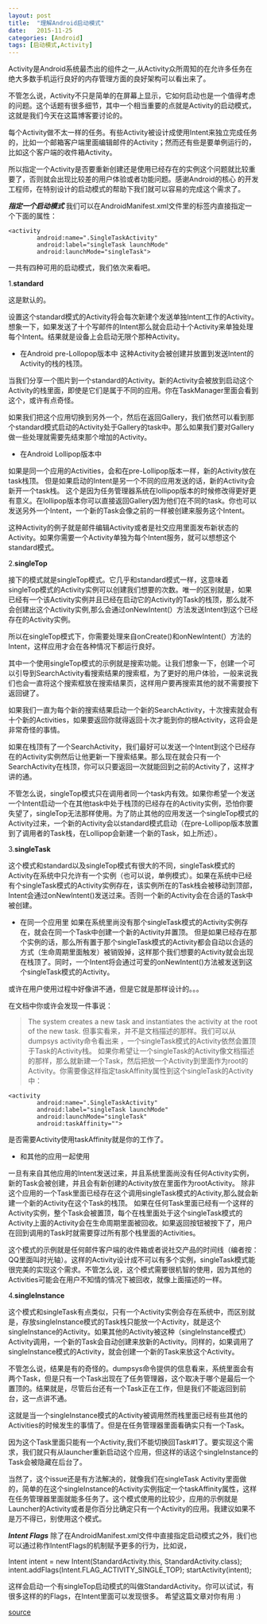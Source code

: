 ```yaml
---
layout: post
title:  "理解Android启动模式"
date:   2015-11-25 
categories: [Android]
tags: [启动模式,Activity]
---
```

Activity是Android系统最杰出的组件之一,从Activity众所周知的在允许多任务在绝大多数手机运行良好的内存管理方面的良好架构可以看出来了。

不管怎么说，Activity不只是简单的在屏幕上显示，它如何启动也是一个值得考虑的问题。这个话题有很多细节，其中一个相当重要的点就是Activity的启动模式，这就是我们今天在这篇博客要讨论的。

每个Activity做不太一样的任务。有些Activity被设计成使用Intent来独立完成任务的，比如一个邮箱客户端里面编辑邮件的Activity；然而还有些是要单例运行的，比如这个客户端的收件箱Activity。

所以指定一个Activity是否要重新创建还是使用已经存在的实例这个问题就比较重要了，否则就会出现比较差的用户体验或者功能问题。感谢Android的核心 的开发工程师，在特别设计的启动模式的帮助下我们就可以容易的完成这个需求了。

___指定一个启动模式___
我们可以在AndroidManifest.xml文件里的<activity>标签内直接指定一个下面的属性：

    
    <activity
            android:name=".SingleTaskActivity"
            android:label="singleTask launchMode"
            android:launchMode="singleTask">



一共有四种可用的启动模式，我们依次来看吧。

1.__standard__

这是默认的。

设置这个standard模式的Activity将会每次新建个发送单独Intent工作的Activity。想象一下，如果发送了十个写邮件的Intent那么就会启动十个Activity来单独处理每个Intent。结果就是设备上会启动无限个那种Activity。

- 在Android pre-Lollopop版本中
这种Activity会被创建并放置到发送Intent的Activity的栈的栈顶。

当我们分享一个图片到一个standard的Activity。新的Activity会被放到启动这个Activity的栈里面，即使是它们是属于不同的应用。你在TaskManager里面会看到这个，或许有点奇怪。

如果我们把这个应用切换到另外一个，然后在返回Gallery，我们依然可以看到那个standard模式启动的Activity处于Gallery的task中。那么如果我们要对Gallery做一些处理就需要先结束那个增加的Activity。

- 在Android Lollipop版本中

如果是同一个应用的Activities，会和在pre-Lollipop版本一样，新的Activity放在task栈顶。
但是如果启动的Intent是另一个不同的应用发送的话，新的Activity会新开一个task栈。
这个是因为任务管理器系统在lollipop版本的时候修改得更好更有意义。在lollipop版本你可以直接返回Gallery因为他们在不同的task。你也可以发送另外一个Intent，一个新的Task会像之前的一样被创建来服务这个Intent。

这种Activity的例子就是邮件编辑Activity或者是社交应用里面发布新状态的Activity。如果你需要一个Activity单独为每个Intent服务，就可以想想这个standard模式。

2.__singleTop__

接下的模式就是singleTop模式。它几乎和standard模式一样，这意味着singleTop模式的Activity实例可以创建我们想要的次数。唯一的区别就是，如果已经有一个该Activity实例并且已经在启动它的Activity的Task的栈顶，那么就不会创建出这个Activity实例,那么会通过onNewIntent(）方法发送Intent到这个已经存在的Activity实例。

所以在singleTop模式下，你需要处理来自onCreate()和onNewIntent(）方法的Intent，这样应用才会在各种情况下都运行良好。

其中一个使用singleTop模式的示例就是搜索功能。让我们想象一下，创建一个可以引导到SearchActivity看搜索结果的搜索框，为了更好的用户体验，一般来说我们也会一直将这个搜索框放在搜索结果页，这样用户要再搜索其他的就不需要按下返回键了。

如果我们一直为每个新的搜索结果启动一个新的SearchActivity，十次搜索就会有十个新的Activities，如果要返回你就得返回十次才能到你的根Activity，这将会是非常奇怪的事情。

如果在栈顶有了一个SearchActivity，我们最好可以发送一个Intent到这个已经存在的Activity实例然后让他更新一下搜索结果。那么现在就会只有一个SearchActivity在栈顶，你可以只要返回一次就能回到之前的Activity了，这样才讲的通。

不管怎么说，singleTop模式只在调用者同一个task内有效。如果你希望一个发送一个Intent启动一个在其他task中处于栈顶的已经存在的Activity实例，恐怕你要失望了，singleTop无法那样使用。为了防止其他的应用发送一个singleTop模式的Activity过来，一个新的Activity会以standard模式启动（在pre-Lollipop版本放置到了调用者的Task栈，在Lollipop会新建一个新的Task，如上所述）。

3.__singleTask__

这个模式和standard以及singleTop模式有很大的不同，singleTask模式的Activity在系统中只允许有一个实例（也可以说，单例模式）。如果在系统中已经有个singleTask模式的Activity实例存在，该实例所在的Task栈会被移动到顶部，Intent会通过onNewIntent()发送过来。否则一个新的Activity会在合适的Task中被创建。

- 在同一个应用里
如果在系统里尚没有那个singleTask模式的Activity实例存在，就会在同一个Task中创建一个新的Activity并置顶。
但是如果已经存在那个实例的话，那么所有置于那个singleTask模式的Activity都会自动以合适的方式（生命周期里面触发）被销毁掉，这样那个我们想要的Activity就会出现在栈顶了。同时，一个Intent将会通过可爱的onNewIntent()方法被发送到这个singleTask模式的Activity。

或许在用户使用过程中好像讲不通，但是它就是那样设计的。。。

在文档中你或许会发现一件事说：
>The system creates a new task and instantiates the activity at the root of the new task.
但事实看来，并不是文档描述的那样。我们可以从dumpsys activity命令看出来 ，一个singleTask模式的Activity依然会置顶于Task的Activity栈。
如果你希望让一个singleTask的Activity像文档描述的那样，那么就新建一个Task，然后把放一个Activity到里面作为root的Activity。你需要像这样指定taskAffinity属性到这个singleTask的Activity中：

    
    <activity
            android:name=".SingleTaskActivity"
            android:label="singleTask launchMode"
            android:launchMode="singleTask"
            android:taskAffinity="">

是否需要Activity使用taskAffinity就是你的工作了。

- 和其他的应用一起使用

一旦有来自其他应用的Intent发送过来，并且系统里面尚没有任何Activity实例，新的Task会被创建，并且会有新创建的Activity放在里面作为rootActivity。
除非这个应用的一个Task里面已经存在这个调用singleTask模式的Activity,那么就会新建一个新的Activity在这个Task的栈顶。
如果在任何Task里面已经有一个这样的Activity实例，整个Task会被置顶，每个在栈里面处于这个singleTask模式的Activity上面的Activity会在生命周期里面被回收。如果返回按钮被按下了，用户在回到调用的Task时就需要穿过所有那个栈里面的Activities。

这个模式的示例就是任何邮件客户端的收件箱或者说社交产品的时间线（编者按：QQ里面叫时光轴）。这样的Activity设计成不可以有多个实例，singleTask模式能很完美的实现这个需求。不管怎么说，这个模式需要很机智的使用，因为其他的Activities可能会在用户不知情的情况下被回收，就像上面描述的一样。

4.__singleInstance__

这个模式和singleTask有点类似，只有一个Activity实例会存在系统中，而区别就是，存放singleInstance模式的Task栈只能放一个Activity，就是这个singleInstance的Activity。如果其他的Activity被这种（singleInstance模式）Activity调用，一个新的Task会自动创建来放新的Activity。同样的，如果调用了singleInstance模式的Activity，就会创建一个新的Task来放这个Activity。

不管怎么说，结果是有的奇怪的。dumpsys命令提供的信息看来，系统里面会有两个Task，但是只有一个Task出现在了任务管理器，这个取决于哪个是最后一个置顶的。结果就是，尽管后台还有一个Task正在工作，但是我们不能返回到前台，这一点讲不通。

这就是当一个singleInstance模式的Activity被调用然而栈里面已经有些其他的Activities的时候发生的事情了。但是在任务管理器里面看确实只有一个Task。

因为这个Task里面只能有一个Activity,我们不能切换回Task#1了。要实现这个需求，我们就只有从launcher重新启动这个应用，但这样的话这个singleInstance的Task会被隐藏在后台了。

当然了，这个issue还是有方法解决的，就像我们在singleTask Activity里面做的，简单的在这个singleInstance的Activity实例指定一个taskAffinity属性，这样在任务管理器里面就能多任务了。这个模式使用的比较少，应用的示例就是Launcher的Activity或者是你百分比确定只有一个Activity的应用。我建议如果不是万不得已，别使用这个模式。

___Intent Flags___
除了在AndroidManifest.xml文件中直接指定启动模式之外，我们也可以通过称作IntentFlags的机制赋予更多的行为，比如说，

Intent intent = new Intent(StandardActivity.this, StandardActivity.class);
intent.addFlags(Intent.FLAG_ACTIVITY_SINGLE_TOP);
startActivity(intent);

这样会启动一个有singleTop启动模式的叫做StandardActivity。你可以试试，有很多这样的的Flags，在Intent里面可以发现很多。
希望这篇文章对你有用 :)

[source](http://inthecheesefactory.com/blog/understand-android-activity-launchmode/en)

























 



